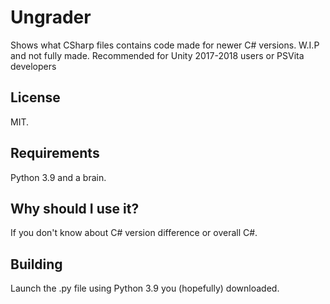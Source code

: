 # Ungrader
Shows what CSharp files contains code made for newer C# versions. W.I.P and not fully made. Recommended for Unity 2017-2018 users or PSVita developers
## License
MIT. 
## Requirements
Python 3.9 and a brain.
## Why should I use it?
If you don't know about C# version difference or overall C#.
## Building
Launch the .py file using Python 3.9 you (hopefully) downloaded. 

